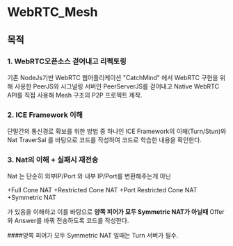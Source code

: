 # WebRTC_Mesh

## 목적

### 1. WebRTC오픈소스 걷어내고 리펙토링

기존 NodeJs기반 WebRTC 웹어플리케이션  "CatchMind" 에서 WebRTC 구현을 위해 사용한 PeerJS와 시그널링 서버인 PeerServerJS를 걷어내고 
Native WebRTC API를 직접 사용해 Mesh 구조의 P2P 프로젝트 제작.

### 2. ICE Framework 이해

단말간의 통신경로 확보를 위한 방법 중 하나인 ICE Framework의 이해(Turn/Stun)와 Nat TraverSal 를 바탕으로 코드를 작성하여 코드로 학습한 내용을 확인한다.

### 3. Nat의 이해 + 실패시 재전송

Nat 는 단순히 외부IP/Port 와 내부 IP/Port를 변환해주는게 아닌

+Full Cone NAT
+Restricted Cone NAT
+Port Restricted Cone NAT
+Symmetric NAT

가 있음을 이해하고 이를 바탕으로 **양쪽 피어가 모두 Symmetric NAT가 아닐때** Offer와 Answer를 바꿔 전송하도록 코드를 작성한다.

####양쪽 피어가 모두 Symmetric NAT 일때는 Turn 서버가 필수.



